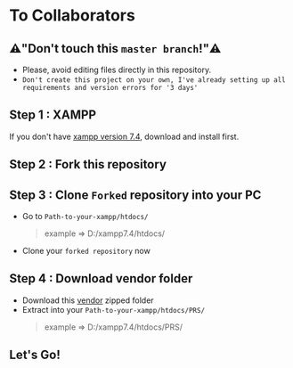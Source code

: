 # To Collaborators

## :warning:"Don't touch this `master branch`!":warning:
* Please, avoid editing files directly in this repository.
* `Don't create this project on your own, I've already setting up all requirements and version errors for '3 days'`

## Step 1 : XAMPP
If you don't have [xampp version 7.4](https://sourceforge.net/projects/xampp/files/XAMPP%20Windows/7.4.13/), download and install first.

## Step 2 : Fork this repository

## Step 3 : Clone `Forked` repository into your PC
* Go to `Path-to-your-xampp/htdocs/`
    > example ⇒ D:/xampp7.4/htdocs/
* Clone your `forked repository` now
    
## Step 4 : Download vendor folder
* Download this [vendor](https://1drv.ms/u/s!AuA8irZ7iz1cg0e7JgHmwXfY37RZ?e=6fpjQm) zipped folder 
* Extract into your `Path-to-your-xampp/htdocs/PRS/`
    > example ⇒ D:/xampp7.4/htdocs/PRS/
    
## Let's Go!
